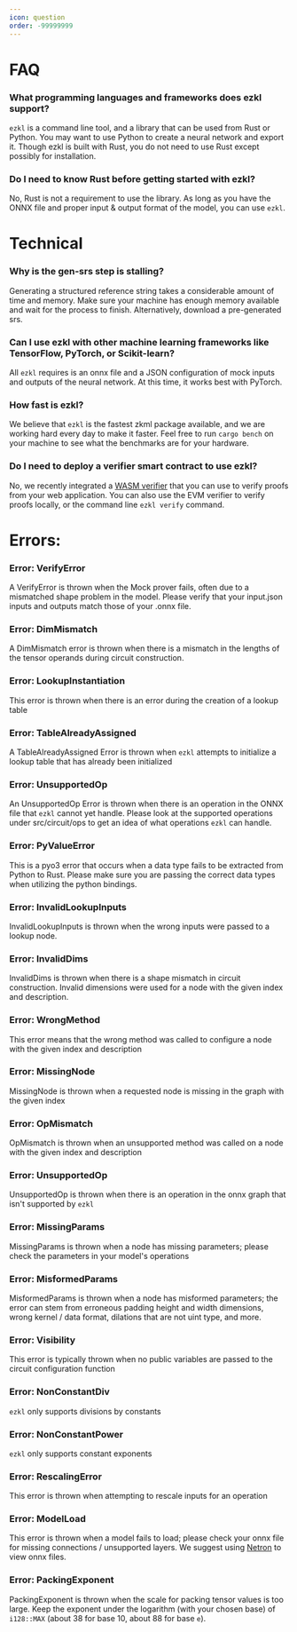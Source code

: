 ```yaml
---
icon: question
order: -99999999
---
```

# FAQ
### What programming languages and frameworks does ezkl support?
`ezkl` is a command line tool, and a library that can be used from Rust or Python. You may want to use Python to create a neural network and export it. Though ezkl is built with Rust, you do not need to use Rust except possibly for installation. 

### Do I need to know Rust before getting started with ezkl?
No, Rust is not a requirement to use the library. As long as you have the ONNX file and proper input & output format of the model, you can use `ezkl`. 


# Technical
### Why is the gen-srs step is stalling?
Generating a structured reference string takes a considerable amount of time and memory. Make sure your machine has enough memory available and wait for the process to finish. Alternatively, download a pre-generated srs.

### Can I use ezkl with other machine learning frameworks like TensorFlow, PyTorch, or Scikit-learn?
All `ezkl` requires is an onnx file and a JSON configuration of mock inputs and outputs of the neural network. At this time, it works best with PyTorch.

### How fast is ezkl?
We believe that `ezkl` is the fastest zkml package available, and we are working hard every day to make it faster. Feel free to run `cargo bench` on your machine to see what the benchmarks are for your hardware.

### Do I need to deploy a verifier smart contract to use ezkl?
No, we recently integrated a [WASM verifier](https://github.com/zkonduit/ezkl/pull/219) that you can use to verify proofs from your web application. You can also use the EVM verifier to verify proofs locally, or the command line `ezkl verify` command.

# Errors:
### Error: VerifyError
A VerifyError is thrown when the Mock prover fails, often due to a mismatched shape problem in the model. Please verify that your input.json inputs and outputs match those of your .onnx file. 

### Error: DimMismatch
A DimMismatch error is thrown when there is a mismatch in the lengths of the tensor operands during circuit construction. 
### Error: LookupInstantiation
This error is thrown when there is an error during the creation of a lookup table
### Error: TableAlreadyAssigned
A TableAlreadyAssigned Error is thrown when `ezkl` attempts to initialize a lookup table that has already been initialized
### Error: UnsupportedOp
An UnsupportedOp Error is thrown when there is an operation in the ONNX file that `ezkl` cannot yet handle. Please look at the supported operations under src/circuit/ops to get an idea of what operations `ezkl` can handle.
### Error: PyValueError
This is a pyo3 error that occurs when a data type fails to be extracted from Python to Rust. Please make sure you are passing the correct data types when utilizing the python bindings.
### Error: InvalidLookupInputs
InvalidLookupInputs is thrown when the wrong inputs were passed to a lookup node. 
### Error: InvalidDims
InvalidDims is thrown when there is a shape mismatch in circuit construction. Invalid dimensions were used for a node with the given index and description.
### Error: WrongMethod
This error means that the wrong method was called to configure a node with the given index and description
### Error: MissingNode
MissingNode is thrown when a requested node is missing in the graph with the given index
### Error: OpMismatch
OpMismatch is thrown when an unsupported method was called on a node with the given index and description
### Error: UnsupportedOp
UnsupportedOp is thrown when there is an operation in the onnx graph that isn't supported by `ezkl`
### Error: MissingParams
MissingParams is thrown when a node has missing parameters; please check the parameters in your model's operations
### Error: MisformedParams
MisformedParams is thrown when a node has misformed parameters; the error can stem from erroneous padding height and width dimensions, wrong kernel / data format, dilations that are not uint type, and more.
### Error: Visibility
This error is typically thrown when no public variables are passed to the circuit configuration function
### Error: NonConstantDiv
`ezkl` only supports divisions by constants
### Error: NonConstantPower
`ezkl` only supports constant exponents
### Error: RescalingError
This error is thrown when attempting to rescale inputs for an operation
### Error: ModelLoad
This error is thrown when a model fails to load; please check your onnx file for missing connections / unsupported layers. We suggest using [Netron](https://netron.app/) to view onnx files. 
### Error: PackingExponent
PackingExponent is thrown when the scale for packing tensor values is too large. Keep the exponent under the logarithm (with your chosen base) of `i128::MAX` (about 38 for base 10, about 88 for base `e`).












